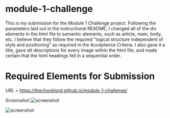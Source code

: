 # module-1-challenge
This is my submission for the Module 1 Challenge project. Following the parameters laid out in the instructional README, I changed all of the div elements in the html file to semantic elements, such as article, main, body, etc. I believe that they follow the required "logical structure independent of style and positioning" as required in the Acceptance Criteria. I also gave it a title, gave alt descriptions for every image within the html file, and made certain that the html headings fell in a sequential order. 
# Required Elements for Submission
*URL* = https://thechonklord.github.io/module-1-challenge/

*Screenshot* ![screenshot](mod1chalss1.png)

![screenshot](mod1chalss2.png)